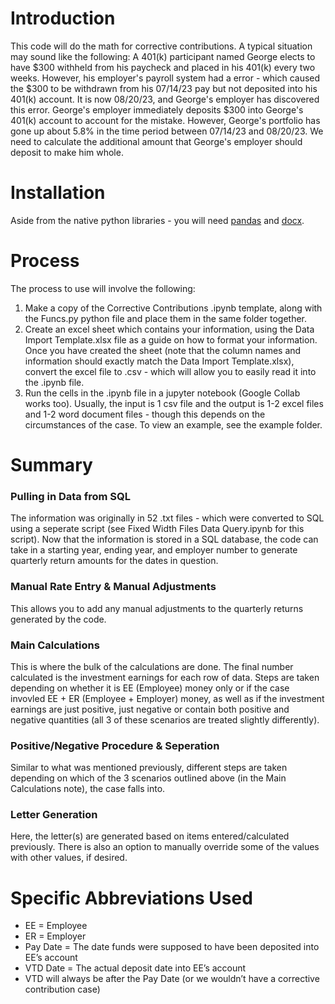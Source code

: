 # Introduction
This code will do the math for corrective contributions. A typical situation may sound like the following:
A 401(k) participant named George elects to have $300 withheld from his paycheck and placed in his 401(k) every two weeks. However, his employer's payroll system had a
error - which caused the $300 to be withdrawn from his 07/14/23 pay but not deposited into his 401(k) account. It is now 08/20/23, and George's employer has discovered this error. George's employer immediately deposits $300 into George's 401(k) account to account for the mistake. However, George's portfolio has gone up about 5.8% in the time period between 07/14/23 and 08/20/23. We need to calculate the additional amount that George's employer should deposit to make him whole.

# Installation
Aside from the native python libraries - you will need [pandas](https://pypi.org/project/pandas/) and [docx](https://pypi.org/project/python-docx/).

# Process
The process to use will involve the following:
1. Make a copy of the Corrective Contributions .ipynb template, along with the Funcs.py python file and place them in the same folder together. 
2. Create an excel sheet which contains your information, using the Data Import Template.xlsx file as a guide on how to format your information. Once you have created the sheet (note that the column names and information should exactly match the Data Import Template.xlsx), convert the excel file to .csv - which will allow you to easily read it into the .ipynb file.
3. Run the cells in the .ipynb file in a jupyter notebook (Google Collab works too). Usually, the input is 1 csv file and the output is 1-2 excel files and 1-2 word document files - though this depends on the circumstances of the case. To view an example, see the example folder.

# Summary
### Pulling in Data from SQL
The information was originally in 52 .txt files - which were converted to SQL using a seperate script (see Fixed Width Files Data Query.ipynb for this script). Now that the information is stored in a SQL database, the code can take in a starting year, ending year, and employer number to generate quarterly return amounts for the dates in question. 
### Manual Rate Entry & Manual Adjustments
This allows you to add any manual adjustments to the quarterly returns generated by the code. 
### Main Calculations
This is where the bulk of the calculations are done. The final number calculated is the investment earnings for each row of data. Steps are taken depending on whether it is EE (Employee) money only or if the case invovled EE + ER (Employee + Employer) money, as well as if the investment earnings are just positive, just negative or contain both positive and negative quantities (all 3 of these scenarios are treated slightly differently). 
### Positive/Negative Procedure & Seperation
Similar to what was mentioned previously, different steps are taken depending on which of the 3 scenarios outlined above (in the Main Calculations note), the case falls into.
### Letter Generation
Here, the letter(s) are generated based on items entered/calculated previously. There is also an option to manually override some of the values with other values, if desired.

# Specific Abbreviations Used
* EE = Employee
* ER = Employer
* Pay Date = The date funds were supposed to have been deposited into EE’s account
* VTD Date = The actual deposit date into EE’s account
* VTD will always be after the Pay Date (or we wouldn’t have a corrective contribution case)
